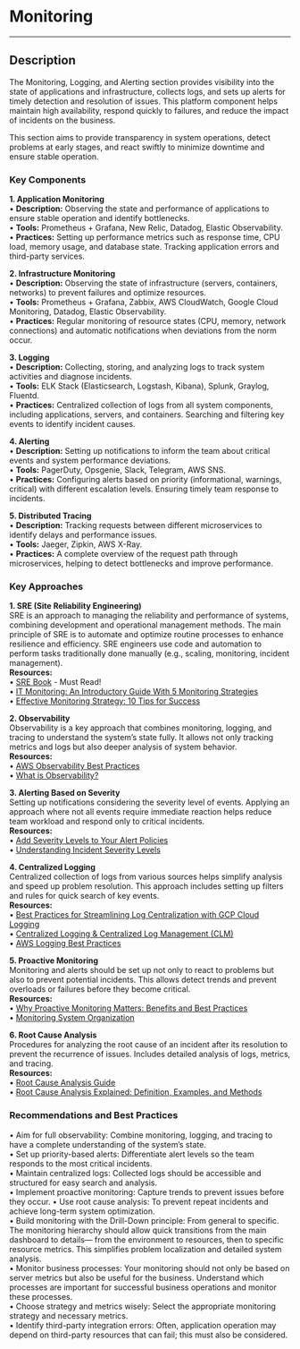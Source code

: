 # Monitoring
---
## Description

The Monitoring, Logging, and Alerting section provides visibility into the state of applications and infrastructure, collects logs, and sets up alerts for timely detection and resolution of issues. This platform component helps maintain high availability, respond quickly to failures, and reduce the impact of incidents on the business.

This section aims to provide transparency in system operations, detect problems at early stages, and react swiftly to minimize downtime and ensure stable operation.

### Key Components

**1. Application Monitoring**  
•	**Description:** Observing the state and performance of applications to ensure stable operation and identify bottlenecks.  
•	**Tools:** Prometheus + Grafana, New Relic, Datadog, Elastic Observability.  
•	**Practices:** Setting up performance metrics such as response time, CPU load, memory usage, and database state. Tracking application errors and third-party services.  

**2. Infrastructure Monitoring**  
•	**Description:** Observing the state of infrastructure (servers, containers, networks) to prevent failures and optimize resources.  
•	**Tools:** Prometheus + Grafana, Zabbix, AWS CloudWatch, Google Cloud Monitoring, Datadog, Elastic Observability.  
•	**Practices:** Regular monitoring of resource states (CPU, memory, network connections) and automatic notifications when deviations from the norm occur.  

**3. Logging**  
•	**Description:** Collecting, storing, and analyzing logs to track system activities and diagnose incidents.  
•	**Tools:** ELK Stack (Elasticsearch, Logstash, Kibana), Splunk, Graylog, Fluentd.  
•	**Practices:** Centralized collection of logs from all system components, including applications, servers, and containers. Searching and filtering key events to identify incident causes.  

**4. Alerting**  
•	**Description:** Setting up notifications to inform the team about critical events and system performance deviations.  
•	**Tools:** PagerDuty, Opsgenie, Slack, Telegram, AWS SNS.  
•	**Practices:** Configuring alerts based on priority (informational, warnings, critical) with different escalation levels. Ensuring timely team response to incidents.  

**5. Distributed Tracing**  
•	**Description:** Tracking requests between different microservices to identify delays and performance issues.  
•	**Tools:** Jaeger, Zipkin, AWS X-Ray.  
•	**Practices:** A complete overview of the request path through microservices, helping to detect bottlenecks and improve performance.  

### Key Approaches

**1. SRE (Site Reliability Engineering)**  
SRE is an approach to managing the reliability and performance of systems, combining development and operational management methods. The main principle of SRE is to automate and optimize routine processes to enhance resilience and efficiency. SRE engineers use code and automation to perform tasks traditionally done manually (e.g., scaling, monitoring, incident management).  
**Resources:**  
•	[SRE Book](https://sre.google/sre-book/table-of-contents/) - Must Read!  
•	[IT Monitoring: An Introductory Guide With 5 Monitoring Strategies](https://www.stackstate.com/blog/monitoring-strategies-an-introductory-guide-with-5-examples/)  
•	[Effective Monitoring Strategy: 10 Tips for Success](https://icinga.com/blog/effective-monitoring-strategy-tips/)  

**2. Observability**  
Observability is a key approach that combines monitoring, logging, and tracing to understand the system’s state fully. It allows not only tracking metrics and logs but also deeper analysis of system behavior.  
**Resources:**  
•	[AWS Observability Best Practices](https://aws-observability.github.io/observability-best-practices/)  
•	[What is Observability?](https://grafana.com/docs/grafana-cloud/introduction/what-is-observability/)  

**3. Alerting Based on Severity**  
Setting up notifications considering the severity level of events. Applying an approach where not all events require immediate reaction helps reduce team workload and respond only to critical incidents.  
**Resources:**  
•	[Add Severity Levels to Your Alert Policies](https://cloud.google.com/blog/products/devops-sre/devops-best-practices-add-severity-levels-to-alerts)  
•	[Understanding Incident Severity Levels](https://www.atlassian.com/incident-management/kpis/severity-levels)  

**4. Centralized Logging**  
Centralized collection of logs from various sources helps simplify analysis and speed up problem resolution. This approach includes setting up filters and rules for quick search of key events.  
**Resources:**  
•	[Best Practices for Streamlining Log Centralization with GCP Cloud Logging](https://cloud.google.com/blog/products/devops-sre/how-to-centralize-log-management-with-cloud-logging)  
•	[Centralized Logging & Centralized Log Management (CLM)](https://www.splunk.com/en_us/blog/learn/centralized-logging.html)  
•	[AWS Logging Best Practices](https://docs.aws.amazon.com/prescriptive-guidance/latest/logging-monitoring-for-application-owners/logging-best-practices.html)  

**5. Proactive Monitoring**  
Monitoring and alerts should be set up not only to react to problems but also to prevent potential incidents. This allows detect trends and prevent overloads or failures before they become critical.  
**Resources:**  
•	[Why Proactive Monitoring Matters: Benefits and Best Practices](https://www.knowledgehut.com/blog/devops/proactive-monitoring#why-is-proactive-monitoring-important?%C2%A0)  
•	[Monitoring System Organization](https://itsyndicate.org/blog/monitoring-system-organization/)  

**6. Root Cause Analysis**  
Procedures for analyzing the root cause of an incident after its resolution to prevent the recurrence of issues. Includes detailed analysis of logs, metrics, and tracing.  
**Resources:**  
•	[Root Cause Analysis Guide](https://www.splunk.com/en_us/blog/learn/root-cause-analysis.html)  
•	[Root Cause Analysis Explained: Definition, Examples, and Methods](https://www.tableau.com/analytics/what-is-root-cause-analysis)  

### Recommendations and Best Practices  

•	Aim for full observability: Combine monitoring, logging, and tracing to have a complete understanding of the system’s state.  
•	Set up priority-based alerts: Differentiate alert levels so the team responds to the most critical incidents.  
•	Maintain centralized logs: Collected logs should be accessible and structured for easy search and analysis.  
•	Implement proactive monitoring: Capture trends to prevent issues before they occur.
•	Use root cause analysis: To prevent repeat incidents and achieve long-term system optimization.  
•	Build monitoring with the Drill-Down principle: From general to specific. The monitoring hierarchy should allow quick transitions from the main dashboard to details— from the environment to resources, then to specific resource metrics. This simplifies problem localization and detailed system analysis.  
•	Monitor business processes: Your monitoring should not only be based on server metrics but also be useful for the business. Understand which processes are important for successful business operations and monitor these processes.  
•	Choose strategy and metrics wisely: Select the appropriate monitoring strategy and necessary metrics.  
•	Identify third-party integration errors: Often, application operation may depend on third-party resources that can fail; this must also be considered.  
